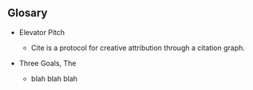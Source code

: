 ## Glosary

- Elevator Pitch
  - Cite is a protocol for creative attribution through a citation graph.

- Three Goals, The
  - blah blah blah